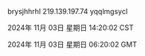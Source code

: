 brysjhhrhl 219.139.197.74 yqqlmgsycl

2024年 11月 03日 星期日 14:20:02 CST

2024年 11月 03日 星期日 06:20:02 GMT
